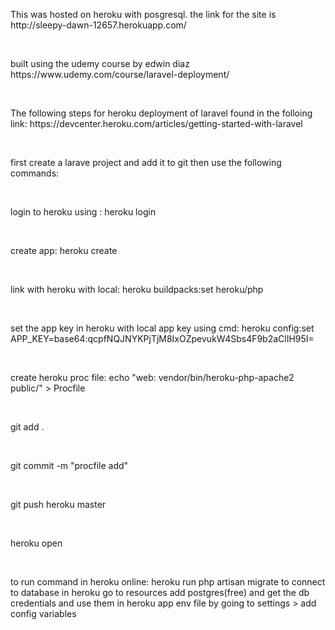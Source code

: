 <p>This was hosted on heroku with posgresql. the link for the site is http://sleepy-dawn-12657.herokuapp.com/</p></br>
<p>built using the udemy course by edwin diaz https://www.udemy.com/course/laravel-deployment/</p></br>
<p>The following steps for heroku deployment of laravel found in the folloing link: https://devcenter.heroku.com/articles/getting-started-with-laravel</p></br>

<p>first create a larave project and add it to git then use the following commands:</p></br>
<p>login to heroku using : heroku login</p></br>
<p>create app: heroku create</p></br>
<p>link with heroku with local: heroku buildpacks:set heroku/php</p></br>
<p>set the app key in heroku with local app key using cmd: heroku config:set APP_KEY=base64:qcpfNQJNYKPjTjM8IxOZpevukW4Sbs4F9b2aClIH95I=</p></br>
<p>create heroku proc file: echo "web: vendor/bin/heroku-php-apache2 public/" > Procfile</p></br>
<p>git add .</p></br>
<p>git commit -m "procfile add"</p></br>
<p>git push heroku master</p></br>
<p>heroku open</p></br>
<p>to run command in heroku online: heroku run php artisan migrate to connect to database in heroku go to resources add postgres(free) and get the db credentials and use them in heroku app env file by going to settings > add config variables</p></br>
